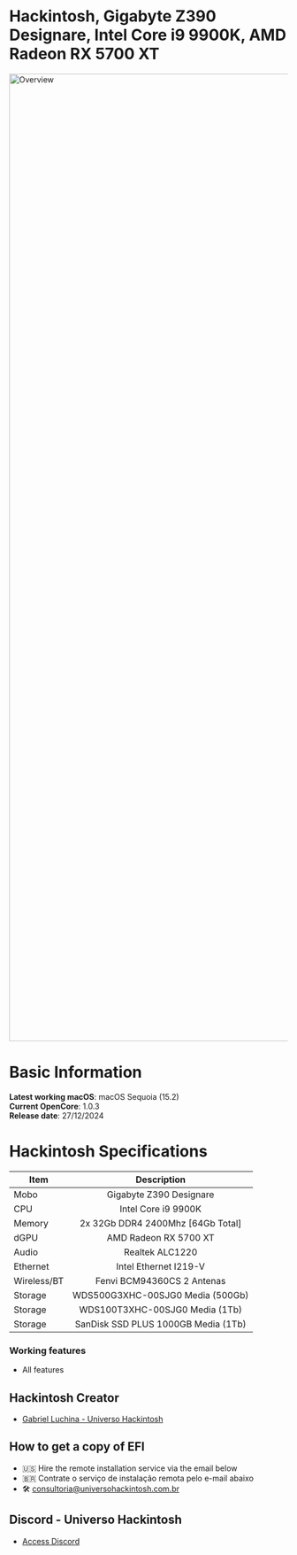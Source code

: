 # Hackintosh, Gigabyte Z390 Designare, Intel Core i9 9900K, AMD Radeon RX 5700 XT

<img width="1748" alt="Overview" src="https://github.com/user-attachments/assets/f40eaf17-cecd-4ee5-b893-265201259838" />

# Basic Information

**Latest working macOS**: macOS Sequoia (15.2)
<br>
**Current OpenCore**: 1.0.3
<br>
**Release date**: 27/12/2024

# Hackintosh Specifications
|Item|Description|
|-|:-------:|
|Mobo|Gigabyte Z390 Designare|
|CPU|Intel Core i9 9900K|
|Memory|2x 32Gb DDR4 2400Mhz [64Gb Total]|
|dGPU|AMD Radeon RX 5700 XT|
|Audio|Realtek ALC1220|
|Ethernet|Intel Ethernet I219-V|
|Wireless/BT|Fenvi BCM94360CS 2 Antenas|
|Storage|WDS500G3XHC-00SJG0 Media (500Gb)|
|Storage|WDS100T3XHC-00SJG0 Media (1Tb)|
|Storage|SanDisk SSD PLUS 1000GB Media (1Tb)|

### Working features
- All features

## Hackintosh Creator
- [Gabriel Luchina - Universo Hackintosh](https://luchina.com.br)

## How to get a copy of EFI
- 🇺🇸 Hire the remote installation service via the email below
- 🇧🇷 Contrate o serviço de instalação remota pelo e-mail abaixo
- 🛠️ [consultoria@universohackintosh.com.br](mailto:consultoria@universohackintosh.com.br)

## Discord - Universo Hackintosh
- [Access Discord](https://discord.universohackintosh.com.br)
